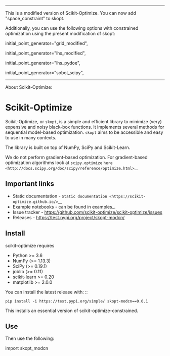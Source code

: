 
----------------------------------------------------------------------------------------------------

This is a modified version of Scikit-Optimize. You can now add "space_constraint" to skopt. 

Additionally, you can use the following options with constrained optimization using the present modification of skopt:

initial_point_generator="grid_modified",

initial_point_generator="lhs_modified",

initial_point_generator="lhs_pydoe",

initial_point_generator="sobol_scipy",

-----------------------------------------------------------------------------------------------------
About Scikit-Optimize:

Scikit-Optimize
===============

Scikit-Optimize, or ``skopt``, is a simple and efficient library to
minimize (very) expensive and noisy black-box functions. It implements
several methods for sequential model-based optimization. ``skopt`` aims
to be accessible and easy to use in many contexts.

The library is built on top of NumPy, SciPy and Scikit-Learn.

We do not perform gradient-based optimization. For gradient-based
optimization algorithms look at
``scipy.optimize``
`here <http://docs.scipy.org/doc/scipy/reference/optimize.html>`_.

Important links
---------------

-  Static documentation - `Static
   documentation <https://scikit-optimize.github.io/>`__
-  Example notebooks - can be found in examples_.
-  Issue tracker -
   https://github.com/scikit-optimize/scikit-optimize/issues
-  Releases - https://test.pypi.org/project/skopt-modcn/

Install
-------

scikit-optimize requires

* Python >= 3.6
* NumPy (>= 1.13.3)
* SciPy (>= 0.19.1)
* joblib (>= 0.11)
* scikit-learn >= 0.20
* matplotlib >= 2.0.0

You can install the latest release with:
::

    pip install -i https://test.pypi.org/simple/ skopt-modcn==0.0.1

This installs an essential version of scikit-optimize-constrained.

Use
-------

Then use the following:

import skopt_modcn
